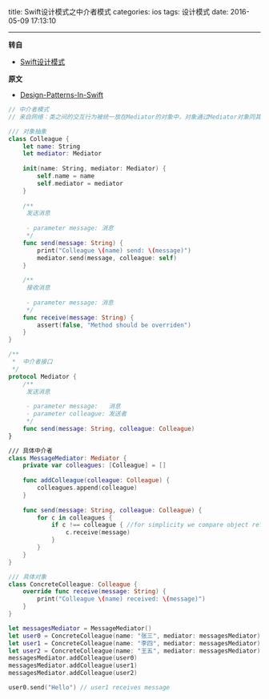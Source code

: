 title: Swift设计模式之中介者模式
categories: ios
tags: 设计模式
date: 2016-05-09 17:13:10

---

<!--head-->

**转自**

* [Swift设计模式](http://qefee.com/tags/%E8%AE%BE%E8%AE%A1%E6%A8%A1%E5%BC%8F/)

**原文**

* [Design-Patterns-In-Swift](https://github.com/ochococo/Design-Patterns-In-Swift#behavioral)

```swift
// 中介者模式
// 来自网络：类之间的交互行为被统一放在Mediator的对象中，对象通过Mediator对象同其他对象交互，Mediator对象起着控制器的作用

/// 对象抽象
class Colleague {
    let name: String
    let mediator: Mediator
    
    init(name: String, mediator: Mediator) {
        self.name = name
        self.mediator = mediator
    }
    
    /**
     发送消息
     
     - parameter message: 消息
     */
    func send(message: String) {
        print("Colleague \(name) send: \(message)")
        mediator.send(message, colleague: self)
    }
    
    /**
     接收消息
     
     - parameter message: 消息
     */
    func receive(message: String) {
        assert(false, "Method should be overriden")
    }
}

/**
 *  中介者接口
 */
protocol Mediator {
    /**
     发送消息
     
     - parameter message:   消息
     - parameter colleague: 发送者
     */
    func send(message: String, colleague: Colleague)
}

/// 具体中介者
class MessageMediator: Mediator {
    private var colleagues: [Colleague] = []
    
    func addColleague(colleague: Colleague) {
        colleagues.append(colleague)
    }
    
    func send(message: String, colleague: Colleague) {
        for c in colleagues {
            if c !== colleague { //for simplicity we compare object references
                c.receive(message)
            }
        }
    }
}

/// 具体对象
class ConcreteColleague: Colleague {
    override func receive(message: String) {
        print("Colleague \(name) received: \(message)")
    }
}

let messagesMediator = MessageMediator()
let user0 = ConcreteColleague(name: "张三", mediator: messagesMediator)
let user1 = ConcreteColleague(name: "李四", mediator: messagesMediator)
let user2 = ConcreteColleague(name: "王五", mediator: messagesMediator)
messagesMediator.addColleague(user0)
messagesMediator.addColleague(user1)
messagesMediator.addColleague(user2)

user0.send("Hello") // user1 receives message

```



<!--more-->



<!--body-->
